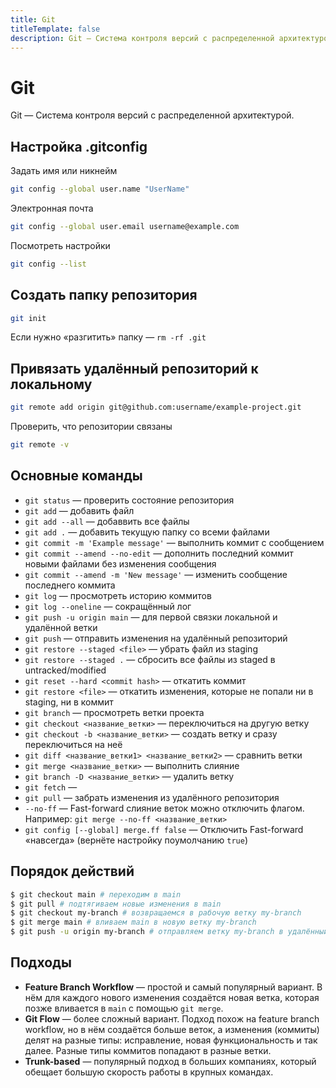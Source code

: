 ```yaml
---
title: Git
titleTemplate: false
description: Git — Система контроля версий с распределенной архитектурой.
---
```


# Git
Git — Система контроля версий с распределенной архитектурой.

## Настройка .gitconfig
Задать имя или никнейм
```sh
git config --global user.name "UserName"
```
Электронная почта
```sh
git config --global user.email username@example.com
```
Посмотреть настройки
```sh
git config --list
```

## Создать папку репозитория
```sh
git init
```
Если нужно «разгитить» папку — `rm -rf .git`

## Привязать удалённый репозиторий к локальному
```sh
git remote add origin git@github.com:username/example-project.git
```
Проверить, что репозитории связаны
```sh
git remote -v
```

## Основные команды
- `git status` — проверить состояние репозитория
- `git add` — добавить файл
- `git add --all` — добаввить все файлы
- `git add .` — добавить текущую папку со всеми файлами
- `git commit -m 'Example message'` — выполнить коммит с сообщением
- `git commit --amend --no-edit` — дополнить последний коммит новыми файлами без изменения сообщения
- `git commit --amend -m 'New message'` — изменить сообщение последнего коммита
- `git log` — просмотреть историю коммитов
- `git log --oneline` — сокращённый лог
- `git push -u origin main` — для первой связки локальной и удалённой ветки
- `git push` — отправить изменения на удалённый репозиторий
- `git restore --staged <file>` — убрать файл из staging
- `git restore --staged .` — сбросить все файлы из staged в untracked/modified
- `git reset --hard <commit hash>` — откатить коммит
- `git restore <file>` — откатить изменения, которые не попали ни в staging, ни в коммит
- `git branch` — просмотреть ветки проекта
- `git checkout <название_ветки>` — переключиться на другую ветку
- `git checkout -b <название_ветки>` — создать ветку и сразу переключиться на неё
- `git diff <название_ветки1> <название_ветки2>` — сравнить ветки
- `git merge <название_ветки>` — выполнить слияние
- `git branch -D <название_ветки>` — удалить ветку
- `git fetch` — 
- `git pull` — забрать изменения из удалённого репозитория
- `--no-ff` — Fast-forward слияние веток можно отключить флагом. Например: `git merge --no-ff <название_ветки>`
- `git config [--global] merge.ff false` — Отключить Fast-forward «навсегда» (вернёте настройку поумолчанию `true`)

## Порядок действий
```sh
$ git checkout main # переходим в main
$ git pull # подтягиваем новые изменения в main
$ git checkout my-branch # возвращаемся в рабочую ветку my-branch
$ git merge main # вливаем main в новую ветку my-branch
$ git push -u origin my-branch # отправляем ветку my-branch в удалённый репозиторий
```

## Подходы
- **Feature Branch Workflow** — простой и самый популярный вариант. В нём для каждого нового изменения создаётся новая ветка, которая позже вливается в `main` с помощью `git merge`.
- **Git Flow** — более сложный вариант. Подход похож на feature branch workflow, но в нём создаётся больше веток, а изменения (коммиты) делят на разные типы: исправление, новая функциональность и так далее. Разные типы коммитов попадают в разные ветки.
- **Trunk-based** — популярный подход в больших компаниях, который обещает большую скорость работы в крупных командах.

